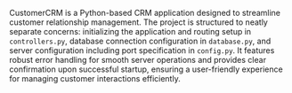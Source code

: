CustomerCRM is a Python-based CRM application designed to streamline customer relationship management. The project is structured to neatly separate concerns: initializing the application and routing setup in `controllers.py`, database connection configuration in `database.py`, and server configuration including port specification in `config.py`. It features robust error handling for smooth server operations and provides clear confirmation upon successful startup, ensuring a user-friendly experience for managing customer interactions efficiently.